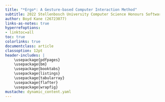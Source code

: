 ```yaml
---
title: "*Ergo*: A Gesture-based Computer Interaction Method"
subtitle: 2022 Stellenbosch University Computer Science Honours Software Engineering Project
author: Boyd Kane (26723077)
links-as-notes: true
hyperrefoptions:
- linktoc=all
toc: true
colorlinks: true
documentclass: article
classoption: 12pt
header-includes: |
    \usepackage{pdfpages}
    \usepackage{bm}
    \usepackage{booktabs}
    \usepackage{listings}
    \usepackage{tabularray}
    \usepackage{flafter}
    \usepackage{wrapfig}
mustache: dynamic_content.yaml
---
```

